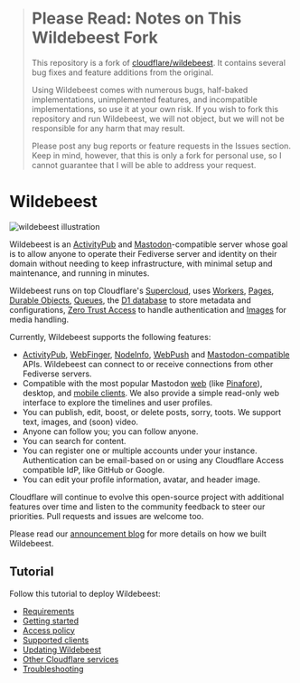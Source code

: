 > # Please Read: Notes on This Wildebeest Fork
>
> This repository is a fork of [cloudflare/wildebeest](https://github.com/cloudflare/wildebeest). It contains several bug fixes and feature additions from the original.
>
> Using Wildebeest comes with numerous bugs, half-baked implementations, unimplemented features, and incompatible implementations, so use it at your own risk. If you wish to fork this repository and run Wildebeest, we will not object, but we will not be responsible for any harm that may result.
>
> Please post any bug reports or feature requests in the Issues section. Keep in mind, however, that this is only a fork for personal use, so I cannot guarantee that I will be able to address your request.

# Wildebeest

![wildebeest illustration](https://imagedelivery.net/NkfPDviynOyTAOI79ar_GQ/3654789b-089c-493a-85b4-be3f8f594c00/header)

Wildebeest is an [ActivityPub](https://www.w3.org/TR/activitypub/) and [Mastodon](https://joinmastodon.org/)-compatible server whose goal is to allow anyone to operate their Fediverse server and identity on their domain without needing to keep infrastructure, with minimal setup and maintenance, and running in minutes.

Wildebeest runs on top Cloudflare's [Supercloud](https://blog.cloudflare.com/welcome-to-the-supercloud-and-developer-week-2022/), uses [Workers](https://workers.cloudflare.com/), [Pages](https://pages.cloudflare.com/), [Durable Objects](https://developers.cloudflare.com/workers/learning/using-durable-objects/), [Queues](https://developers.cloudflare.com/queues/), the [D1 database](https://developers.cloudflare.com/d1/) to store metadata and configurations, [Zero Trust Access](https://www.cloudflare.com/en-gb/products/zero-trust/access/) to handle authentication and [Images](https://www.cloudflare.com/en-gb/products/cloudflare-images/) for media handling.

Currently, Wildebeest supports the following features:

- [ActivityPub](https://www.w3.org/TR/activitypub/), [WebFinger](https://www.rfc-editor.org/rfc/rfc7033), [NodeInfo](https://github.com/cloudflare/wildebeest/tree/main/functions/nodeinfo), [WebPush](https://datatracker.ietf.org/doc/html/rfc8030) and [Mastodon-compatible](https://docs.joinmastodon.org/api/) APIs. Wildebeest can connect to or receive connections from other Fediverse servers.
- Compatible with the most popular Mastodon [web](https://github.com/nolanlawson/pinafore) (like [Pinafore](https://github.com/nolanlawson/pinafore)), desktop, and [mobile clients](https://joinmastodon.org/apps). We also provide a simple read-only web interface to explore the timelines and user profiles.
- You can publish, edit, boost, or delete posts, sorry, toots. We support text, images, and (soon) video.
- Anyone can follow you; you can follow anyone.
- You can search for content.
- You can register one or multiple accounts under your instance. Authentication can be email-based on or using any Cloudflare Access compatible IdP, like GitHub or Google.
- You can edit your profile information, avatar, and header image.

Cloudflare will continue to evolve this open-source project with additional features over time and listen to the community feedback to steer our priorities. Pull requests and issues are welcome too.

Please read our [announcement blog](https://blog.cloudflare.com/welcome-to-wildebeest-the-fediverse-on-cloudflare/) for more details on how we built Wildebeest.

## Tutorial

Follow this tutorial to deploy Wildebeest:

- [Requirements](docs/requirements.md)
- [Getting started](docs/getting-started.md)
- [Access policy](docs/access-policy.md)
- [Supported clients](docs/supported-clients.md)
- [Updating Wildebeest](docs/updating.md)
- [Other Cloudflare services](docs/other-services.md)
- [Troubleshooting](docs/troubleshooting.md)
